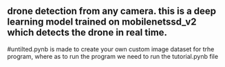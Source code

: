 ## drone detection from any camera. this is a deep learning model trained on mobilenetssd_v2 which detects the drone in real time.
#untilted.pynb is made to create your own custom image dataset for trhe program, where as to run the program we need to run the tutorial.pynb file

